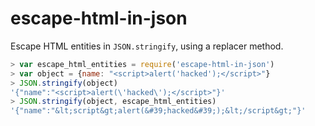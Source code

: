 # escape-html-in-json

Escape HTML entities in `JSON.stringify`, using a replacer method.

```javascript
> var escape_html_entities = require('escape-html-in-json')
> var object = {name: "<script>alert('hacked');</script>"}
> JSON.stringify(object)
'{"name":"<script>alert(\'hacked\');</script>"}'
> JSON.stringify(object, escape_html_entities)
'{"name":"&lt;script&gt;alert(&#39;hacked&#39;);&lt;/script&gt;"}'
```
